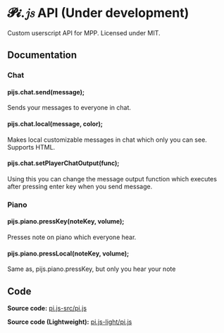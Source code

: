 # 𝓟𝓲.𝑗𝑠 API (Under development)
Custom userscript API for MPP. Licensed under MIT.

## Documentation
### Chat
#### pijs.chat.send(message);
Sends your messages to everyone in chat.
#### pijs.chat.local(message, color);
Makes local customizable messages in chat which only you can see. Supports HTML.
#### pijs.chat.setPlayerChatOutput(func);
Using this you can change the message output function which executes after pressing enter key when you send message.
### Piano
#### pijs.piano.pressKey(noteKey, volume);
Presses note on piano which everyone hear.
#### pijs.piano.pressLocal(noteKey, volume);
Same as, pijs.piano.pressKey, but only you hear your note 

## Code
**Source code:** [pi.js-src/pi.js](https://github.com/SuperPowerPlumber/pi.js/tree/main/pi.js-src/pi.js)

**Source code (Lightweight):** [pi.js-light/pi.js](https://github.com/SuperPowerPlumber/pi.js/tree/main/pi.js-light/pi.js)
